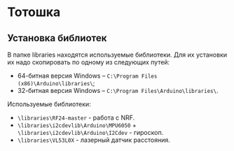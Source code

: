 # Тотошка

## Установка библиотек

В папке libraries находятся используемые библиотеки. Для их установки их надо скопировать по одному из следующих путей:
* 64-битная версия Windows – `C:\Program Files (x86)\Arduino\libraries\`;
* 32-битная версия Windows – `C:\Program Files\Arduino\libraries\`.

Используемые библиотеки:
* `\libraries\RF24-master` - работа с NRF.
* `\libraries\i2cdevlib\Arduino\MPU6050` + `\libraries\i2cdevlib\Arduino\I2Cdev` - гироскоп.
* `\libraries\VL53L0X` - лазерный датчик расстояния.
